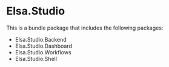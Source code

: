 # Elsa.Studio

This is a bundle package that includes the following packages:

- Elsa.Studio.Backend
- Elsa.Studio.Dashboard
- Elsa.Studio.Workflows
- Elsa.Studio.Shell